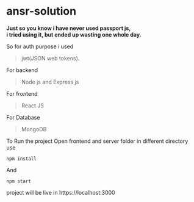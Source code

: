 # ansr-solution

**Just so you know i have never used passport js,<br>
i tried using it, but ended up wasting one whole day.**

So for auth purpose i used 
> jwt(JSON web tokens).

For backend
> Node js and Express js

For frontend
> React JS

For Database
> MongoDB


To Run the project
Open frontend and server folder in different directory
use
```
npm install
```
And 
```
npm start
```

project will be live in
https://localhost:3000
